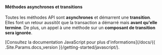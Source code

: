 #### Méthodes asynchrones et transitions

Toutes les méthodes API sont **asynchrones** et démarrent une **transition**. Elles font un retour aussitôt que la transaction a démarré mais **avant qu'elle termine**. De plus, un appel à une méthode sur un **composant de transition sera ignorée**.

[Consultez la documentation JavaScript pour plus d'informations](/docs/{{ .Site.Params.docs_version }}/getting-started/javascript/).

